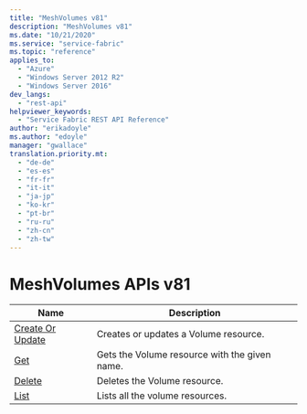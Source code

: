 ```yaml
---
title: "MeshVolumes v81"
description: "MeshVolumes v81"
ms.date: "10/21/2020"
ms.service: "service-fabric"
ms.topic: "reference"
applies_to: 
  - "Azure"
  - "Windows Server 2012 R2"
  - "Windows Server 2016"
dev_langs: 
  - "rest-api"
helpviewer_keywords: 
  - "Service Fabric REST API Reference"
author: "erikadoyle"
ms.author: "edoyle"
manager: "gwallace"
translation.priority.mt: 
  - "de-de"
  - "es-es"
  - "fr-fr"
  - "it-it"
  - "ja-jp"
  - "ko-kr"
  - "pt-br"
  - "ru-ru"
  - "zh-cn"
  - "zh-tw"
---
```

# MeshVolumes APIs v81

| Name | Description |
| --- | --- |
| [Create Or Update](sfclient-v81-api-meshvolume_createorupdate.md) | Creates or updates a Volume resource.<br/> |
| [Get](sfclient-v81-api-meshvolume_get.md) | Gets the Volume resource with the given name.<br/> |
| [Delete](sfclient-v81-api-meshvolume_delete.md) | Deletes the Volume resource.<br/> |
| [List](sfclient-v81-api-meshvolume_list.md) | Lists all the volume resources.<br/> |

